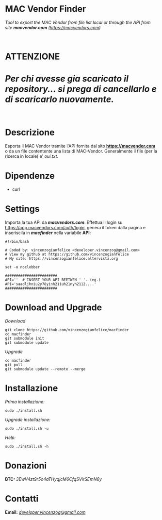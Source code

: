 # MAC Vendor Finder
*Tool to export the MAC Vendor from file list local or through the API from site **macvendor.com** (https://macvendors.com)*

<br />

# ATTENZIONE
# *Per chi avesse gia scaricato il repository... si prega di cancellarlo e di scaricarlo nuovamente.*

<br />

# Descrizione
Esporta il MAC Vendor tramite l'API fornita dal sito **https://macvendor.com**
o da un file contentente una lista di MAC-Vendor. Generalmente il file (per la ricerca in locale) e' *oui.txt*.

# Dipendenze
- curl

# Settings

Importa la tua API da ***macvendors.com***. Effettua il login su https://app.macvendors.com/auth/login, genera il token
dalla pagina e inseriscila in ***macfinder*** nella variabile **API**:
```
#!/bin/bash

# Coded by: vincenzogianfelice <developer.vincenzog@gmail.com>
# View my github at https://github.com/vincenzogianfelice
# My site: https://vincenzogianfelice.altervista.org

set -o noclobber

########################
API=''  # INSERT YOUR API BEETWEN ' '. (eg.) API='saadljhniu2y78yinh21iuh21nyh2112....'
########################
```

# Download and Upgrade

*Download*
```
git clone https://github.com/vincenzogianfelice/macfinder
cd macfinder
git submodule init
git submodule update
```

*Upgrade*
```
cd macfinder
git pull
git submodule update --remote --merge
```

# Installazione

*Prima installazione:*
```
sudo ./install.sh
```

*Upgrade installazione:*
```
sudo ./install.sh -u
```

*Help:*
```
sudo ./install.sh -h
````

# Donazioni

**BTC:** *3EwV4zt9r5o4aTHyqjcM6CfqSVirSEmN6y*

# Contatti

**Email:** *developer.vincenzog@gmail.com*
